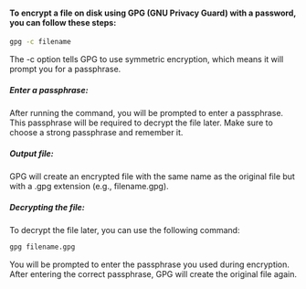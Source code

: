 #### To encrypt a file on disk using GPG (GNU Privacy Guard) with a password, you can follow these steps:

```bash
gpg -c filename
```

The -c option tells GPG to use symmetric encryption, which means it will prompt you for a passphrase.

##### Enter a passphrase:
After running the command, you will be prompted to enter a passphrase. This passphrase will be required to decrypt the file later. Make sure to choose a strong passphrase and remember it.

##### Output file: 
GPG will create an encrypted file with the same name as the original file but with a .gpg extension (e.g., filename.gpg).

##### Decrypting the file: 
To decrypt the file later, you can use the following command:

```bash
gpg filename.gpg
```

You will be prompted to enter the passphrase you used during encryption. After entering the correct passphrase, GPG will create the original file again.
